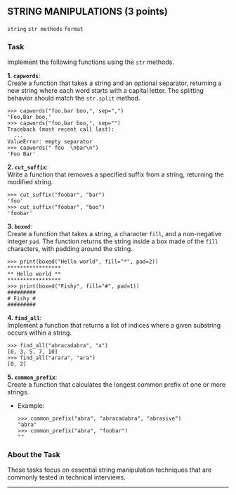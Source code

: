## STRING MANIPULATIONS (3 points)

`string` `str methods` `format`

### Task

Implement the following functions using the `str` methods.

**1. `capwords`**:  
Create a function that takes a string and an optional separator, returning a new string where each word starts with a capital letter. The splitting behavior should match the `str.split` method.

```
>>> capwords("foo,bar boo,", sep=",")
'Foo,Bar boo,'
>>> capwords("foo,bar boo,", sep="")
Traceback (most recent call last):
  ...
ValueError: empty separator
>>> capwords(" foo  \nbar\n")
'Foo Bar'
```

**2. `cut_suffix`**:  
Write a function that removes a specified suffix from a string, returning the modified string.

```
>>> cut_suffix("foobar", "bar")
'foo'
>>> cut_suffix("foobar", "boo")
'foobar'
```

**3. `boxed`**:  
Create a function that takes a string, a character `fill`, and a non-negative integer `pad`. The function returns the string inside a box made of the `fill` characters, with padding around the string.

```
>>> print(boxed("Hello world", fill="*", pad=2))
*****************
** Hello world **
*****************
>>> print(boxed("Fishy", fill="#", pad=1))
#########
# Fishy #
#########
```

**4. `find_all`**:  
Implement a function that returns a list of indices where a given substring occurs within a string.

```
>>> find_all("abracadabra", "a")
[0, 3, 5, 7, 10]
>>> find_all("arara", "ara")
[0, 2]
```

**5. `common_prefix`**:  
Create a function that calculates the longest common prefix of one or more strings.

* Example:
  ```
  >>> common_prefix("abra", "abracadabra", "abrasive")
  "abra"
  >>> common_prefix("abra", "foobar")
  ""
  ```

### About the Task

These tasks focus on essential string manipulation techniques that are commonly tested in technical interviews.

---
